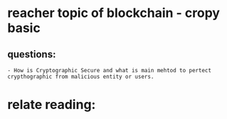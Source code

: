 # reacher topic of blockchain - cropy basic

## questions: 
    - How is Cryptographic Secure and what is main mehtod to pertect crypthographic from malicious entity or users. 


# relate reading: 
 

